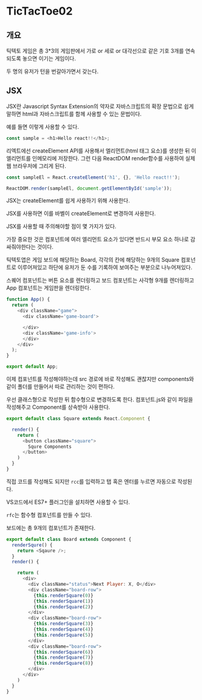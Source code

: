 # TicTacToe02

## 개요

틱텍토 게임은 총 3*3의 게임판에서 가로 or 세로 or 대각선으로 같은 기호 3개를 연속되도록 놓으면 이기는 게임이다.

두 명의 유저가 턴을 번갈아가면서 갖는다.

## JSX

JSX란 Javascript Syntax Extension의 약자로 자바스크립트의 확장 문법으로 쉽게 말하면 html과 자바스크립트를 함께 사용할 수 있는 문법이다.

예를 들면 이렇게 사용할 수 있다.
```js
const sample = <h1>Hello react!!</h1>;
```

리엑트에선 createElement API를 사용해서 엘리먼트(html 태그 요소)를 생성한 뒤 이 엘리먼트를 인메모리에 저장한다. 그런 다음 ReactDOM render함수를 사용하여 실제 웹 브라우저에 그리게 된다.

```js
const sampleEl = React.createElement('h1', {}, 'Hello react!!');

ReactDOM.render(sampleEl, document.getElementById('sample'));
```

JSX는 createElement를 쉽게 사용하기 위해 사용한다.

JSX를 사용하면 이를 바벨이 createElement로 변경하여 사용한다.

JSX를 사용할 때 주의해야할 점이 몇 가지가 있다.

가장 중요한 것은 컴포넌트에 여러 엘리먼트 요소가 있다면 반드시 부모 요소 하나로 감싸줘야한다는 것이다.

틱텍토앱은 게임 보드에 해당하는 Board, 각각의 칸에 해당하는 9개의 Square 컴포넌트로 이루어져있고 하단에 유저가 둔 수를 기록하여 보여주는 부분으로 나누어져있다.

스퀘어 컴포넌트는 버튼 요소를 렌더링하고 보드 컴포넌트는 사각형 9개를 렌더링하고 App 컴포넌트는 게임판을 렌더링한다.

```js
function App() {
  return (
    <div className="game">
      <div className='game-board'>

      </div>
      <div className='game-info'>
      </div>
    </div>
  );
}

export default App;

```

이제 컴포넌트를 작성해야하는데 src 경로에 바로 작성해도 괜찮지만 components와 같이 폴더를 만들어서 따로 관리하는 것이 편하다.

우선 클래스형으로 작성한 뒤 함수형으로 변경하도록 한다.
컴포넌트.js와 같이 파일을 작성해주고 Component를 상속받아 사용한다.

```js
export default class Square extends React.Component {

  render() {
    return (
      <button className="square">
        Squre Components
      </button>
    )
  }
}
```

직접 코드를 작성해도 되지만 `rcc`를 입력하고 탭 혹은 엔터를 누르면 자동으로 작성된다.

VS코드에서 ES7+ 플러그인을 설치하면 사용할 수 있다.

`rfc`는 함수형 컴포넌트를 만들 수 있다. 

보드에는 총 9개의 컴포넌트가 존재한다.

```js
export default class Board extends Component {
  renderSqure() {
    return <Sqaure />;
  }
  render() {

    return (
      <div>
        <div className="status">Next Player: X, O</div>
        <div className="board-row">
          {this.renderSquare(0)}
          {this.renderSquare(1)}
          {this.renderSquare(2)}
        </div>
        <div className="board-row">
          {this.renderSquare(3)}
          {this.renderSquare(4)}
          {this.renderSquare(5)}
        </div>
        <div className="board-row">
          {this.renderSquare(6)}
          {this.renderSquare(7)}
          {this.renderSquare(8)}
        </div>
      </div>
    )
  }
}
```
